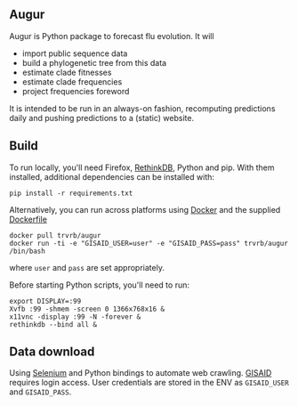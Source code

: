 ## Augur

Augur is Python package to forecast flu evolution.  It will

* import public sequence data
* build a phylogenetic tree from this data
* estimate clade fitnesses
* estimate clade frequencies
* project frequencies foreword

It is intended to be run in an always-on fashion, recomputing predictions daily and pushing predictions to a (static) website.

## Build

To run locally, you'll need Firefox, [RethinkDB](http://www.rethinkdb.com/), Python and pip.  With them installed, additional dependencies can be installed with:

	pip install -r requirements.txt
	
Alternatively, you can run across platforms using [Docker](https://www.docker.com/) and the supplied [Dockerfile](Dockerfile)

	docker pull trvrb/augur
	docker run -ti -e "GISAID_USER=user" -e "GISAID_PASS=pass" trvrb/augur /bin/bash

where `user` and `pass` are set appropriately.

Before starting Python scripts, you'll need to run:

	export DISPLAY=:99
	Xvfb :99 -shmem -screen 0 1366x768x16 &
	x11vnc -display :99 -N -forever &
	rethinkdb --bind all &

## Data download

Using [Selenium](https://github.com/SeleniumHQ/selenium) and Python bindings to automate web crawling. [GISAID](http://platform.gisaid.org/epi3/) requires login access.  User credentials are stored in the ENV as `GISAID_USER` and `GISAID_PASS`.

